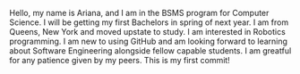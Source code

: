 Hello, my name is Ariana, and I am in the BSMS program for Computer Science. I will be getting my first Bachelors in spring of next year. I am from Queens, New York and moved upstate to study. I am interested in Robotics programming. I am new to using GitHub and am looking forward to learning about Software Engineering alongside fellow capable students. I am greatful for any patience given by my peers. This is my first commit!